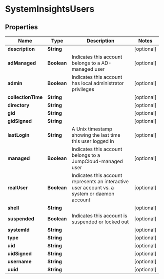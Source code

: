 

# SystemInsightsUsers


## Properties

| Name | Type | Description | Notes |
|------------ | ------------- | ------------- | -------------|
|**description** | **String** |  |  [optional] |
|**adManaged** | **Boolean** | Indicates this account belongs to a AD-managed user |  [optional] |
|**admin** | **Boolean** | Indicates this account has local administrator privileges |  [optional] |
|**collectionTime** | **String** |  |  [optional] |
|**directory** | **String** |  |  [optional] |
|**gid** | **String** |  |  [optional] |
|**gidSigned** | **String** |  |  [optional] |
|**lastLogin** | **String** | A Unix timestamp showing the last time this user logged in |  [optional] |
|**managed** | **Boolean** | Indicates this account belongs to a JumpCloud-managed user |  [optional] |
|**realUser** | **Boolean** | Indicates this account represents an interactive user account vs. a system or daemon account |  [optional] |
|**shell** | **String** |  |  [optional] |
|**suspended** | **Boolean** | Indicates this account is suspended or locked out |  [optional] |
|**systemId** | **String** |  |  [optional] |
|**type** | **String** |  |  [optional] |
|**uid** | **String** |  |  [optional] |
|**uidSigned** | **String** |  |  [optional] |
|**username** | **String** |  |  [optional] |
|**uuid** | **String** |  |  [optional] |



